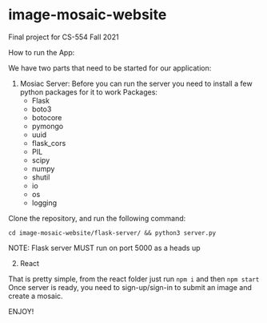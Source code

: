# image-mosaic-website
Final project for CS-554 Fall 2021

How to run the App:

We have two parts that need to be started for our application:

1. Mosiac Server:
  Before you can run the server you need to install a few python packages for it to work
    Packages:
     -  Flask
     -  boto3
     -  botocore
     -  pymongo
     -  uuid
     -  flask_cors
     -  PIL
     -  scipy
     -  numpy
     -  shutil
     -  io
     -  os
     -  logging

  Clone the repository, and run the following command:
  
    cd image-mosaic-website/flask-server/ && python3 server.py
  
  NOTE: Flask server MUST run on port 5000 as a heads up

2. React

  That is pretty simple, from the react folder just run ```npm i``` and then ```npm start```
  Once server is ready, you need to sign-up/sign-in to submit an image and create a mosaic.
  
  ENJOY!
